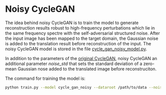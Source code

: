 # Noisy CycleGAN

The idea behind noisy CycleGAN is to train the model to generate reconstruction
results robust to high-frequency perturbations which lie in the same frequency spectre with 
the self-adversarial structured noise. 
After the input image has been mapped to the target domain, the 
Gaussian noise is added to the translation result before reconstruction 
of the input. The noisy CycleGAN model is stored in the file 
[cycle_gan_noisy_model.py](../models/cycle_gan_noisy_model.py).

In addition to the parameters of the [original CycleGAN](tips.md), 
noisy CycleGAN an additional parameter *noise_std* that sets the standard 
deviation of a zero-mean Gaussian nose added to the translated image 
before reconstruciton.

The command for training the model is: 
```bash
python train.py --model cycle_gan_noisy --dataroot /path/to/data --noise_std *some_double less than 1*
```
